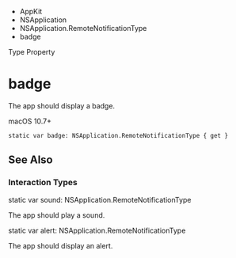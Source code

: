 

- AppKit
- NSApplication
- NSApplication.RemoteNotificationType
-  badge 

Type Property

# badge

The app should display a badge.

macOS 10.7+

``` source
static var badge: NSApplication.RemoteNotificationType { get }
```

## See Also

### Interaction Types

static var sound: NSApplication.RemoteNotificationType

The app should play a sound.

static var alert: NSApplication.RemoteNotificationType

The app should display an alert.

